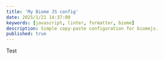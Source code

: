 ```yaml
---
title: 'My Biome JS config'
date: 2025/1/21 14:37:00
keywords: [javascript, linter, formatter, biome]
description: Simple copy-paste configuration for biomejs.
published: true
---
```



Test            
